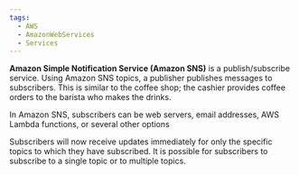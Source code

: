 ```yaml
---
tags:
  - AWS
  - AmazonWebServices
  - Services
---
```

**Amazon Simple Notification Service (Amazon SNS)** is a publish/subscribe service. Using Amazon SNS topics, a publisher publishes messages to subscribers. This is similar to the coffee shop; the cashier provides coffee orders to the barista who makes the drinks.

In Amazon SNS, subscribers can be web servers, email addresses, AWS Lambda functions, or several other options

Subscribers will now receive updates immediately for only the specific topics to which they have subscribed.
It is possible for subscribers to subscribe to a single topic or to multiple topics. 